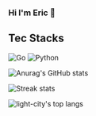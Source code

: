 

### Hi I'm Eric 👋




## Tec Stacks
![Go](https://img.shields.io/badge/-go-%23E44D27?style=flat-square&logo=go&logoColor=ffffff)
![Python](https://img.shields.io/badge/-Python-black?style=flat-square&logo=Python)

![Anurag's GitHub stats](https://github-readme-stats.vercel.app/api?username=Eric113672&theme=cobalt2&show_icons=true)

![Streak stats](https://github-readme-streak-stats.herokuapp.com/?user=Eric113672&show_icons=true&theme=tokyonight)
<p align='left'>
  <img align="top" src="https://github-readme-stats.vercel.app/api/top-langs/?username=Eric113672&bg_color=071A2C&line_height=20&text_color=FFFFFF" alt="light-city's top langs"/>
</p>
